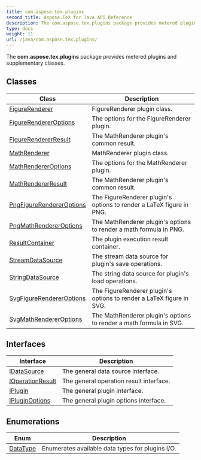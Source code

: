 ```yaml
---
title: com.aspose.tex.plugins
second_title: Aspose.TeX for Java API Reference
description: The com.aspose.tex.plugins package provides metered plugins and supplementary classes.
type: docs
weight: 11
url: /java/com.aspose.tex.plugins/
---
```


The **com.aspose.tex.plugins** package provides metered plugins and supplementary classes.


## Classes

| Class | Description |
| --- | --- |
| [FigureRenderer](../com.aspose.tex.plugins/figurerenderer) | FigureRenderer plugin class. |
| [FigureRendererOptions](../com.aspose.tex.plugins/figurerendereroptions) | The options for the  FigureRenderer  plugin. |
| [FigureRendererResult](../com.aspose.tex.plugins/figurerendererresult) | The MathRenderer plugin's common result. |
| [MathRenderer](../com.aspose.tex.plugins/mathrenderer) | MathRenderer plugin class. |
| [MathRendererOptions](../com.aspose.tex.plugins/mathrendereroptions) | The options for the  MathRenderer  plugin. |
| [MathRendererResult](../com.aspose.tex.plugins/mathrendererresult) | The MathRenderer plugin's common result. |
| [PngFigureRendererOptions](../com.aspose.tex.plugins/pngfigurerendereroptions) | The FigureRenderer plugin's options to render a LaTeX figure in PNG. |
| [PngMathRendererOptions](../com.aspose.tex.plugins/pngmathrendereroptions) | The MathRenderer plugin's options to render a math formula in PNG. |
| [ResultContainer](../com.aspose.tex.plugins/resultcontainer) | The plugin execution result container. |
| [StreamDataSource](../com.aspose.tex.plugins/streamdatasource) | The stream data source for plugin's save operations. |
| [StringDataSource](../com.aspose.tex.plugins/stringdatasource) | The string data source for plugin's load operations. |
| [SvgFigureRendererOptions](../com.aspose.tex.plugins/svgfigurerendereroptions) | The FigureRenderer plugin's options to render a LaTeX figure in SVG. |
| [SvgMathRendererOptions](../com.aspose.tex.plugins/svgmathrendereroptions) | The MathRenderer plugin's options to render a math formula in SVG. |

## Interfaces

| Interface | Description |
| --- | --- |
| [IDataSource](../com.aspose.tex.plugins/idatasource) | The general data source interface. |
| [IOperationResult](../com.aspose.tex.plugins/ioperationresult) | The general operation result interface. |
| [IPlugin](../com.aspose.tex.plugins/iplugin) | The general plugin interface. |
| [IPluginOptions](../com.aspose.tex.plugins/ipluginoptions) | The general plugin options interface. |

## Enumerations

| Enum | Description |
| --- | --- |
| [DataType](../com.aspose.tex.plugins/datatype) | Enumerates available data types for plugins I/O. |
